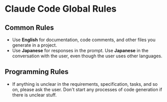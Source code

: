 # Claude Code Global Rules

## Common Rules

- Use **English** for documentation, code comments, and other files you generate in a project.
- Use **Japanese** for responses in the prompt. Use **Japanese** in the conversation with the user, even though the user uses other languages.

## Programming Rules

- If anything is unclear in the requirements, specification, tasks, and so on, please ask the user. Don't start any processes of code generation if there is unclear stuff.
